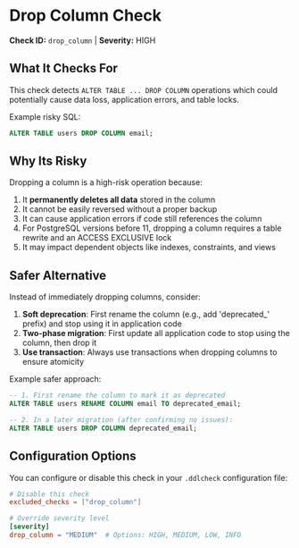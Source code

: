 # Drop Column Check

**Check ID:** `drop_column` | **Severity:** HIGH

## What It Checks For

This check detects `ALTER TABLE ... DROP COLUMN` operations which could potentially cause data loss, application errors, and table locks.

Example risky SQL:

```sql
ALTER TABLE users DROP COLUMN email;
```

## Why Its Risky

Dropping a column is a high-risk operation because:

1. It **permanently deletes all data** stored in the column
2. It cannot be easily reversed without a proper backup
3. It can cause application errors if code still references the column
4. For PostgreSQL versions before 11, dropping a column requires a table rewrite and an ACCESS EXCLUSIVE lock
5. It may impact dependent objects like indexes, constraints, and views

## Safer Alternative

Instead of immediately dropping columns, consider:

1. **Soft deprecation**: First rename the column (e.g., add 'deprecated_' prefix) and stop using it in application code
2. **Two-phase migration**: First update all application code to stop using the column, then drop it
3. **Use transaction**: Always use transactions when dropping columns to ensure atomicity

Example safer approach:

```sql
-- 1. First rename the column to mark it as deprecated
ALTER TABLE users RENAME COLUMN email TO deprecated_email;

-- 2. In a later migration (after confirming no issues):
ALTER TABLE users DROP COLUMN deprecated_email;
```

## Configuration Options

You can configure or disable this check in your `.ddlcheck` configuration file:

```toml
# Disable this check
excluded_checks = ["drop_column"]

# Override severity level
[severity]
drop_column = "MEDIUM"  # Options: HIGH, MEDIUM, LOW, INFO
``` 